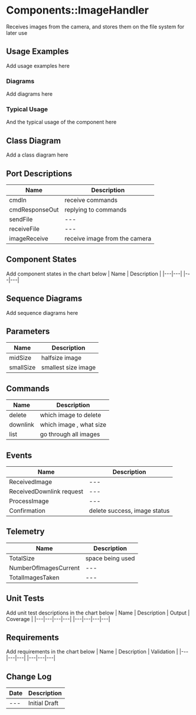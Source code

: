 # Components::ImageHandler

Receives images from the camera, and stores them on the file system for later use

## Usage Examples
Add usage examples here

### Diagrams
Add diagrams here

### Typical Usage
And the typical usage of the component here

## Class Diagram
Add a class diagram here

## Port Descriptions
| Name | Description |
|---|---|
|cmdIn|receive commands|
|cmdResponseOut|replying to commands|
|sendFile|---|
|receiveFile|---|
|imageReceive|receive image from the camera|

## Component States
Add component states in the chart below
| Name | Description |
|---|---|
|---|---|

## Sequence Diagrams
Add sequence diagrams here

## Parameters
| Name | Description |
|---|---|
|midSize|halfsize image|
|smallSize|smallest size image|

## Commands
| Name | Description |
|---|---|
|delete|which image to delete|
|downlink|which image , what size|
|list|go through all images|


## Events
| Name | Description |
|---|---|
|ReceivedImage|---|
|ReceivedDownlink request|---|
|ProcessImage|---|
|Confirmation|delete success, image status|

## Telemetry
| Name | Description |
|---|---|
|TotalSize|space being used|
|NumberOfImagesCurrent|---|
|TotalImagesTaken|---|

## Unit Tests
Add unit test descriptions in the chart below
| Name | Description | Output | Coverage |
|---|---|---|---|
|---|---|---|---|

## Requirements
Add requirements in the chart below
| Name | Description | Validation |
|---|---|---|
|---|---|---|

## Change Log
| Date | Description |
|---|---|
|---| Initial Draft |
